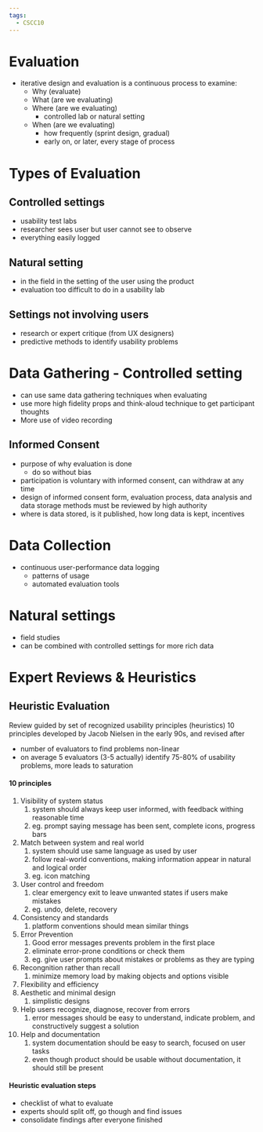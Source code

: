 ```yaml
---
tags:
  - CSCC10
---
```

# Evaluation
- iterative design and evaluation is a continuous process to examine:
	- Why (evaluate)
	- What (are we evaluating)
	- Where (are we evaluating)
		- controlled lab or natural setting
	- When (are we evaluating)
		- how frequently (sprint design, gradual)
		- early on, or later, every stage of process
# Types of Evaluation
## Controlled settings
- usability test labs
- researcher sees user but user cannot see to observe
- everything easily logged
## Natural setting
- in the field in the setting of the user using the product
- evaluation too difficult to do in a usability lab
## Settings not involving users
- research or expert critique (from UX designers)
- predictive methods to identify usability problems
# Data Gathering - Controlled setting
- can use same data gathering techniques when evaluating
- use more high fidelity props and think-aloud technique to get participant thoughts
- More use of video recording
## Informed Consent
- purpose of why evaluation is done
	- do so without bias
- participation is voluntary with informed consent, can withdraw at any time
- design of informed consent form, evaluation process, data analysis and data storage methods must be reviewed by high authority
- where is data stored, is it published, how long data is kept, incentives
# Data Collection
- continuous user-performance data logging
	- patterns of usage
	- automated evaluation tools
# Natural settings
- field studies
- can be combined with controlled settings for more rich data
# Expert Reviews & Heuristics
## Heuristic Evaluation
Review guided by set of recognized usability principles (heuristics)
10 principles developed by Jacob Nielsen in the early 90s, and revised after
- number of evaluators to find problems non-linear
- on average 5 evaluators (3-5 actually) identify 75-80% of usability problems, more leads to saturation
#### 10 principles
1. Visibility of system status
	1. system should always keep user informed, with feedback withing reasonable time
	2. eg. prompt saying message has been sent, complete icons, progress bars
2. Match between system and real world
	1. system should use same language as used by user
	2. follow real-world conventions, making information appear in natural and logical order
	3. eg. icon matching
3. User control and freedom
	1. clear emergency exit to leave unwanted states if users make mistakes
	2. eg. undo, delete, recovery
4. Consistency and standards
	1. platform conventions should mean similar things
5. Error Prevention
	1. Good error messages prevents problem in the first place
	2. eliminate error-prone conditions or check them
	3. eg. give user prompts about mistakes or problems as they are typing
6. Recongnition rather than recall
	1. minimize memory load by making objects and options visible
7. Flexibility and efficiency
8. Aesthetic and minimal design
	1. simplistic designs
9. Help users recognize, diagnose, recover from errors
	1. error messages should be easy to understand, indicate problem, and constructively suggest a solution
10. Help and documentation
	1. system documentation should be easy to search, focused on user tasks
	2. even though product should be usable without documentation, it should still be present
#### Heuristic evaluation steps
- checklist of what to evaluate
- experts should split off, go though and find issues
- consolidate findings after everyone finished